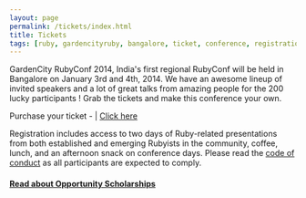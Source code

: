```yaml
---
layout: page
permalink: /tickets/index.html
title: Tickets
tags: [ruby, gardencityruby, bangalore, ticket, conference, registration]
---
```


GardenCity RubyConf 2014, India's first regional RubyConf will be held in Bangalore on January 3rd and 4th, 2014. We have an awesome lineup of invited speakers
and a lot of great talks from amazing people for the 200 lucky participants ! Grab the tickets and make this conference your own.

Purchase your ticket - | [Click here](http://gcrc2014.doattend.com)

Registration includes access to two days of Ruby-related presentations from both established and emerging Rubyists in the community, coffee, lunch, and an afternoon snack on conference days. Please read the [code of conduct](/code-of-conduct) as all participants are expected to comply.


#### [**Read about Opportunity Scholarships**](/blog/announcing-opportunity-scholarships/)
